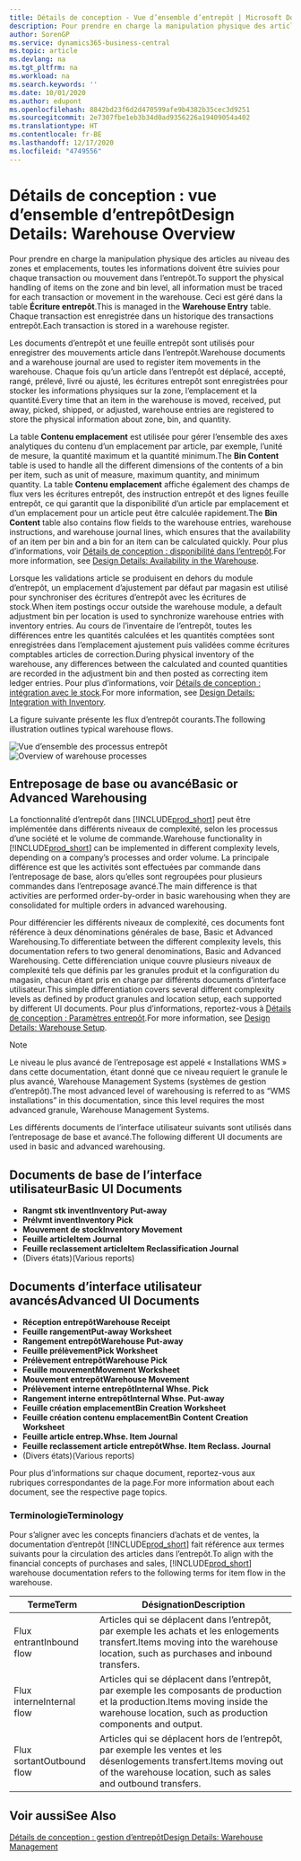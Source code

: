 ```yaml
---
title: Détails de conception - Vue d’ensemble d’entrepôt | Microsoft Docs
description: Pour prendre en charge la manipulation physique des articles au niveau des zones et emplacements, toutes les informations doivent être suivies pour chaque transaction ou mouvement dans l’entrepôt. Ceci est géré dans la table **Écriture entrepôt**. Chaque transaction est enregistrée dans un historique des transactions entrepôt.
author: SorenGP
ms.service: dynamics365-business-central
ms.topic: article
ms.devlang: na
ms.tgt_pltfrm: na
ms.workload: na
ms.search.keywords: ''
ms.date: 10/01/2020
ms.author: edupont
ms.openlocfilehash: 8842bd23f6d2d470599afe9b4382b35cec3d9251
ms.sourcegitcommit: 2e7307fbe1eb3b34d0ad9356226a19409054a402
ms.translationtype: HT
ms.contentlocale: fr-BE
ms.lasthandoff: 12/17/2020
ms.locfileid: "4749556"
---
```

# <a name="design-details-warehouse-overview"></a><span data-ttu-id="3f22a-105">Détails de conception : vue d’ensemble d’entrepôt</span><span class="sxs-lookup"><span data-stu-id="3f22a-105">Design Details: Warehouse Overview</span></span>
<span data-ttu-id="3f22a-106">Pour prendre en charge la manipulation physique des articles au niveau des zones et emplacements, toutes les informations doivent être suivies pour chaque transaction ou mouvement dans l’entrepôt.</span><span class="sxs-lookup"><span data-stu-id="3f22a-106">To support the physical handling of items on the zone and bin level, all information must be traced for each transaction or movement in the warehouse.</span></span> <span data-ttu-id="3f22a-107">Ceci est géré dans la table **Écriture entrepôt**.</span><span class="sxs-lookup"><span data-stu-id="3f22a-107">This is managed in the **Warehouse Entry** table.</span></span> <span data-ttu-id="3f22a-108">Chaque transaction est enregistrée dans un historique des transactions entrepôt.</span><span class="sxs-lookup"><span data-stu-id="3f22a-108">Each transaction is stored in a warehouse register.</span></span>  

<span data-ttu-id="3f22a-109">Les documents d’entrepôt et une feuille entrepôt sont utilisés pour enregistrer des mouvements article dans l’entrepôt.</span><span class="sxs-lookup"><span data-stu-id="3f22a-109">Warehouse documents and a warehouse journal are used to register item movements in the warehouse.</span></span> <span data-ttu-id="3f22a-110">Chaque fois qu’un article dans l’entrepôt est déplacé, accepté, rangé, prélevé, livré ou ajusté, les écritures entrepôt sont enregistrées pour stocker les informations physiques sur la zone, l’emplacement et la quantité.</span><span class="sxs-lookup"><span data-stu-id="3f22a-110">Every time that an item in the warehouse is moved, received, put away, picked, shipped, or adjusted, warehouse entries are registered to store the physical information about zone, bin, and quantity.</span></span>

<span data-ttu-id="3f22a-111">La table **Contenu emplacement** est utilisée pour gérer l’ensemble des axes analytiques du contenu d’un emplacement par article, par exemple, l’unité de mesure, la quantité maximum et la quantité minimum.</span><span class="sxs-lookup"><span data-stu-id="3f22a-111">The **Bin Content** table is used to handle all the different dimensions of the contents of a bin per item, such as unit of measure, maximum quantity, and minimum quantity.</span></span> <span data-ttu-id="3f22a-112">La table **Contenu emplacement** affiche également des champs de flux vers les écritures entrepôt, des instruction entrepôt et des lignes feuille entrepôt, ce qui garantit que la disponibilité d’un article par emplacement et d’un emplacement pour un article peut être calculée rapidement.</span><span class="sxs-lookup"><span data-stu-id="3f22a-112">The **Bin Content** table also contains flow fields to the warehouse entries, warehouse instructions, and warehouse journal lines, which ensures that the availability of an item per bin and a bin for an item can be calculated quickly.</span></span> <span data-ttu-id="3f22a-113">Pour plus d’informations, voir [Détails de conception : disponibilité dans l’entrepôt](design-details-availability-in-the-warehouse.md).</span><span class="sxs-lookup"><span data-stu-id="3f22a-113">For more information, see [Design Details: Availability in the Warehouse](design-details-availability-in-the-warehouse.md).</span></span>  

<span data-ttu-id="3f22a-114">Lorsque les validations article se produisent en dehors du module d’entrepôt, un emplacement d’ajustement par défaut par magasin est utilisé pour synchroniser des écritures d’entrepôt avec les écritures de stock.</span><span class="sxs-lookup"><span data-stu-id="3f22a-114">When item postings occur outside the warehouse module, a default adjustment bin per location is used to synchronize warehouse entries with inventory entries.</span></span> <span data-ttu-id="3f22a-115">Au cours de l’inventaire de l’entrepôt, toutes les différences entre les quantités calculées et les quantités comptées sont enregistrées dans l’emplacement ajustement puis validées comme écritures comptables articles de correction.</span><span class="sxs-lookup"><span data-stu-id="3f22a-115">During physical inventory of the warehouse, any differences between the calculated and counted quantities are recorded in the adjustment bin and then posted as correcting item ledger entries.</span></span> <span data-ttu-id="3f22a-116">Pour plus d’informations, voir [Détails de conception : intégration avec le stock](design-details-integration-with-inventory.md).</span><span class="sxs-lookup"><span data-stu-id="3f22a-116">For more information, see [Design Details: Integration with Inventory](design-details-integration-with-inventory.md).</span></span>  

<span data-ttu-id="3f22a-117">La figure suivante présente les flux d’entrepôt courants.</span><span class="sxs-lookup"><span data-stu-id="3f22a-117">The following illustration outlines typical warehouse flows.</span></span>  

<span data-ttu-id="3f22a-118">![Vue d’ensemble des processus entrepôt](media/design_details_warehouse_management_overview.png "Vue d’ensemble des processus entrepôt")</span><span class="sxs-lookup"><span data-stu-id="3f22a-118">![Overview of warehouse processes](media/design_details_warehouse_management_overview.png "Overview of warehouse processes")</span></span>  

## <a name="basic-or-advanced-warehousing"></a><span data-ttu-id="3f22a-119">Entreposage de base ou avancé</span><span class="sxs-lookup"><span data-stu-id="3f22a-119">Basic or Advanced Warehousing</span></span>  
<span data-ttu-id="3f22a-120">La fonctionnalité d’entrepôt dans [!INCLUDE[prod_short](includes/prod_short.md)] peut être implémentée dans différents niveaux de complexité, selon les processus d’une société et le volume de commande.</span><span class="sxs-lookup"><span data-stu-id="3f22a-120">Warehouse functionality in [!INCLUDE[prod_short](includes/prod_short.md)] can be implemented in different complexity levels, depending on a company’s processes and order volume.</span></span> <span data-ttu-id="3f22a-121">La principale différence est que les activités sont effectuées par commande dans l’entreposage de base, alors qu’elles sont regroupées pour plusieurs commandes dans l’entreposage avancé.</span><span class="sxs-lookup"><span data-stu-id="3f22a-121">The main difference is that activities are performed order-by-order in basic warehousing when they are consolidated for multiple orders in advanced warehousing.</span></span>  

 <span data-ttu-id="3f22a-122">Pour différencier les différents niveaux de complexité, ces documents font référence à deux dénominations générales de base, Basic et Advanced Warehousing.</span><span class="sxs-lookup"><span data-stu-id="3f22a-122">To differentiate between the different complexity levels, this documentation refers to two general denominations, Basic and Advanced Warehousing.</span></span> <span data-ttu-id="3f22a-123">Cette différenciation unique couvre plusieurs niveaux de complexité tels que définis par les granules produit et la configuration du magasin, chacun étant pris en charge par différents documents d’interface utilisateur.</span><span class="sxs-lookup"><span data-stu-id="3f22a-123">This simple differentiation covers several different complexity levels as defined by product granules and location setup, each supported by different UI documents.</span></span> <span data-ttu-id="3f22a-124">Pour plus d’informations, reportez\-vous à [Détails de conception : Paramètres entrepôt](design-details-warehouse-setup.md).</span><span class="sxs-lookup"><span data-stu-id="3f22a-124">For more information, see [Design Details: Warehouse Setup](design-details-warehouse-setup.md).</span></span>  

> [!NOTE]  
>  <span data-ttu-id="3f22a-125">Le niveau le plus avancé de l’entreposage est appelé « Installations WMS » dans cette documentation, étant donné que ce niveau requiert le granule le plus avancé, Warehouse Management Systems (systèmes de gestion d’entrepôt).</span><span class="sxs-lookup"><span data-stu-id="3f22a-125">The most advanced level of warehousing is referred to as “WMS installations” in this documentation, since this level requires the most advanced granule, Warehouse Management Systems.</span></span>  

 <span data-ttu-id="3f22a-126">Les différents documents de l’interface utilisateur suivants sont utilisés dans l’entreposage de base et avancé.</span><span class="sxs-lookup"><span data-stu-id="3f22a-126">The following different UI documents are used in basic and advanced warehousing.</span></span>  

## <a name="basic-ui-documents"></a><span data-ttu-id="3f22a-127">Documents de base de l’interface utilisateur</span><span class="sxs-lookup"><span data-stu-id="3f22a-127">Basic UI Documents</span></span>  

-   <span data-ttu-id="3f22a-128">**Rangmt stk invent**</span><span class="sxs-lookup"><span data-stu-id="3f22a-128">**Inventory Put-away**</span></span>  
-   <span data-ttu-id="3f22a-129">**Prélvmt invent**</span><span class="sxs-lookup"><span data-stu-id="3f22a-129">**Inventory Pick**</span></span>  
-   <span data-ttu-id="3f22a-130">**Mouvement de stock**</span><span class="sxs-lookup"><span data-stu-id="3f22a-130">**Inventory Movement**</span></span>  
-   <span data-ttu-id="3f22a-131">**Feuille article**</span><span class="sxs-lookup"><span data-stu-id="3f22a-131">**Item Journal**</span></span>  
-   <span data-ttu-id="3f22a-132">**Feuille reclassement article**</span><span class="sxs-lookup"><span data-stu-id="3f22a-132">**Item Reclassification Journal**</span></span>  
-   <span data-ttu-id="3f22a-133">(Divers états)</span><span class="sxs-lookup"><span data-stu-id="3f22a-133">(Various reports)</span></span>  

## <a name="advanced-ui-documents"></a><span data-ttu-id="3f22a-134">Documents d’interface utilisateur avancés</span><span class="sxs-lookup"><span data-stu-id="3f22a-134">Advanced UI Documents</span></span>  

-   <span data-ttu-id="3f22a-135">**Réception entrepôt**</span><span class="sxs-lookup"><span data-stu-id="3f22a-135">**Warehouse Receipt**</span></span>  
-   <span data-ttu-id="3f22a-136">**Feuille rangement**</span><span class="sxs-lookup"><span data-stu-id="3f22a-136">**Put-away Worksheet**</span></span>  
-   <span data-ttu-id="3f22a-137">**Rangement entrepôt**</span><span class="sxs-lookup"><span data-stu-id="3f22a-137">**Warehouse Put-away**</span></span>  
-   <span data-ttu-id="3f22a-138">**Feuille prélèvement**</span><span class="sxs-lookup"><span data-stu-id="3f22a-138">**Pick Worksheet**</span></span>  
-   <span data-ttu-id="3f22a-139">**Prélèvement entrepôt**</span><span class="sxs-lookup"><span data-stu-id="3f22a-139">**Warehouse Pick**</span></span>  
-   <span data-ttu-id="3f22a-140">**Feuille mouvement**</span><span class="sxs-lookup"><span data-stu-id="3f22a-140">**Movement Worksheet**</span></span>  
-   <span data-ttu-id="3f22a-141">**Mouvement entrepôt**</span><span class="sxs-lookup"><span data-stu-id="3f22a-141">**Warehouse Movement**</span></span>  
-   <span data-ttu-id="3f22a-142">**Prélèvement interne entrepôt**</span><span class="sxs-lookup"><span data-stu-id="3f22a-142">**Internal Whse. Pick**</span></span>  
-   <span data-ttu-id="3f22a-143">**Rangement interne entrepôt**</span><span class="sxs-lookup"><span data-stu-id="3f22a-143">**Internal Whse. Put-away**</span></span>  
-   <span data-ttu-id="3f22a-144">**Feuille création emplacement**</span><span class="sxs-lookup"><span data-stu-id="3f22a-144">**Bin Creation Worksheet**</span></span>  
-   <span data-ttu-id="3f22a-145">**Feuille création contenu emplacement**</span><span class="sxs-lookup"><span data-stu-id="3f22a-145">**Bin Content Creation Worksheet**</span></span>  
-   <span data-ttu-id="3f22a-146">**Feuille article entrep.**</span><span class="sxs-lookup"><span data-stu-id="3f22a-146">**Whse. Item Journal**</span></span>  
-   <span data-ttu-id="3f22a-147">**Feuille reclassement article entrepôt**</span><span class="sxs-lookup"><span data-stu-id="3f22a-147">**Whse. Item Reclass. Journal**</span></span>  
-   <span data-ttu-id="3f22a-148">(Divers états)</span><span class="sxs-lookup"><span data-stu-id="3f22a-148">(Various reports)</span></span>  

<span data-ttu-id="3f22a-149">Pour plus d’informations sur chaque document, reportez-vous aux rubriques correspondantes de la page.</span><span class="sxs-lookup"><span data-stu-id="3f22a-149">For more information about each document, see the respective page topics.</span></span>  

### <a name="terminology"></a><span data-ttu-id="3f22a-150">Terminologie</span><span class="sxs-lookup"><span data-stu-id="3f22a-150">Terminology</span></span>  
<span data-ttu-id="3f22a-151">Pour s’aligner avec les concepts financiers d’achats et de ventes, la documentation d’entrepôt [!INCLUDE[prod_short](includes/prod_short.md)] fait référence aux termes suivants pour la circulation des articles dans l’entrepôt.</span><span class="sxs-lookup"><span data-stu-id="3f22a-151">To align with the financial concepts of purchases and sales, [!INCLUDE[prod_short](includes/prod_short.md)] warehouse documentation refers to the following terms for item flow in the warehouse.</span></span>  

|<span data-ttu-id="3f22a-152">Terme</span><span class="sxs-lookup"><span data-stu-id="3f22a-152">Term</span></span>|<span data-ttu-id="3f22a-153">Désignation</span><span class="sxs-lookup"><span data-stu-id="3f22a-153">Description</span></span>|  
|----------|---------------------------------------|  
|<span data-ttu-id="3f22a-154">Flux entrant</span><span class="sxs-lookup"><span data-stu-id="3f22a-154">Inbound flow</span></span>|<span data-ttu-id="3f22a-155">Articles qui se déplacent dans l’entrepôt, par exemple les achats et les enlogements transfert.</span><span class="sxs-lookup"><span data-stu-id="3f22a-155">Items moving into the warehouse location, such as purchases and inbound transfers.</span></span>|  
|<span data-ttu-id="3f22a-156">Flux interne</span><span class="sxs-lookup"><span data-stu-id="3f22a-156">Internal flow</span></span>|<span data-ttu-id="3f22a-157">Articles qui se déplacent dans l’entrepôt, par exemple les composants de production et la production.</span><span class="sxs-lookup"><span data-stu-id="3f22a-157">Items moving inside the warehouse location, such as production components and output.</span></span>|  
|<span data-ttu-id="3f22a-158">Flux sortant</span><span class="sxs-lookup"><span data-stu-id="3f22a-158">Outbound flow</span></span>|<span data-ttu-id="3f22a-159">Articles qui se déplacent hors de l’entrepôt, par exemple les ventes et les désenlogements transfert.</span><span class="sxs-lookup"><span data-stu-id="3f22a-159">Items moving out of the warehouse location, such as sales and outbound transfers.</span></span>|  

## <a name="see-also"></a><span data-ttu-id="3f22a-160">Voir aussi</span><span class="sxs-lookup"><span data-stu-id="3f22a-160">See Also</span></span>  
 [<span data-ttu-id="3f22a-161">Détails de conception : gestion d’entrepôt</span><span class="sxs-lookup"><span data-stu-id="3f22a-161">Design Details: Warehouse Management</span></span>](design-details-warehouse-management.md)
